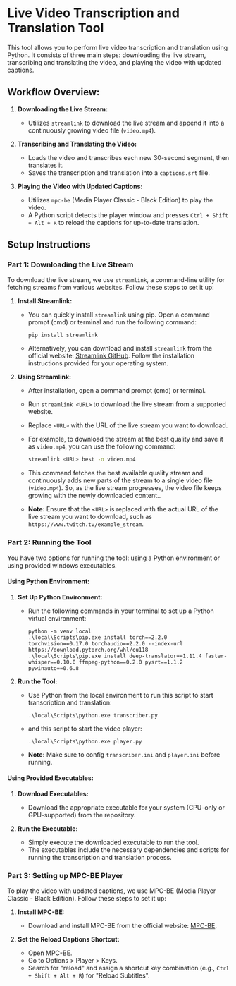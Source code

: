 
# Live Video Transcription and Translation Tool

This tool allows you to perform live video transcription and translation using Python. It consists of three main steps: downloading the live stream, transcribing and translating the video, and playing the video with updated captions.

## Workflow Overview:

1. **Downloading the Live Stream:** 
   - Utilizes `streamlink` to download the live stream and append it into a continuously growing video file (`video.mp4`).
   
2. **Transcribing and Translating the Video:**
   - Loads the video and transcribes each new 30-second segment, then translates it.
   - Saves the transcription and translation into a `captions.srt` file.

3. **Playing the Video with Updated Captions:**
   - Utilizes `mpc-be` (Media Player Classic - Black Edition) to play the video.
   - A Python script detects the player window and presses `Ctrl + Shift + Alt + R` to reload the captions for up-to-date translation.

## Setup Instructions

### Part 1: Downloading the Live Stream

To download the live stream, we use `streamlink`, a command-line utility for fetching streams from various websites. Follow these steps to set it up:

1. **Install Streamlink:**
   - You can quickly install `streamlink` using pip. Open a command prompt (cmd) or terminal and run the following command:
     ```
     pip install streamlink
     ```
   - Alternatively, you can download and install `streamlink` from the official website: [Streamlink GitHub](https://github.com/streamlink/streamlink). Follow the installation instructions provided for your operating system.

2. **Using Streamlink:**
   - After installation, open a command prompt (cmd) or terminal.
   - Run `streamlink <URL>` to download the live stream from a supported website.
   - Replace `<URL>` with the URL of the live stream you want to download.
   - For example, to download the stream at the best quality and save it as `video.mp4`, you can use the following command:
     ```bash
     streamlink <URL> best -o video.mp4
     ```
   - This command fetches the best available quality stream and continuously adds new parts of the stream to a single video file (`video.mp4`). So, as the live stream progresses, the video file keeps growing with the newly downloaded content..

   - **Note:** Ensure that the `<URL>` is replaced with the actual URL of the live stream you want to download, such as `https://www.twitch.tv/example_stream`.


### Part 2: Running the Tool

You have two options for running the tool: using a Python environment or using provided windows executables.

#### Using Python Environment:

1. **Set Up Python Environment:**
   - Run the following commands in your terminal to set up a Python virtual environment:
     ```
     python -m venv local
     .\local\Scripts\pip.exe install torch==2.2.0 torchvision==0.17.0 torchaudio==2.2.0 --index-url https://download.pytorch.org/whl/cu118
     .\local\Scripts\pip.exe install deep-translator==1.11.4 faster-whisper==0.10.0 ffmpeg-python==0.2.0 pysrt==1.1.2 pywinauto==0.6.8
     ```

2. **Run the Tool:**
   - Use Python from the local environment to run this script to start transcription and translation:
     ```
     .\local\Scripts\python.exe transcriber.py
     ```

   - and this script to start the video player:
     ```
     .\local\Scripts\python.exe player.py
     ```
   - **Note:** Make sure to config `transcriber.ini` and  `player.ini` before running.

#### Using Provided Executables:

1. **Download Executables:**
   - Download the appropriate executable for your system (CPU-only or GPU-supported) from the repository.

2. **Run the Executable:**
   - Simply execute the downloaded executable to run the tool.
   - The executables include the necessary dependencies and scripts for running the transcription and translation process.

### Part 3: Setting up MPC-BE Player

To play the video with updated captions, we use MPC-BE (Media Player Classic - Black Edition). Follow these steps to set it up:

1. **Install MPC-BE:**
   - Download and install MPC-BE from the official website: [MPC-BE](https://sourceforge.net/projects/mpcbe/).

2. **Set the Reload Captions Shortcut:**
   - Open MPC-BE.
   - Go to Options > Player > Keys.
   - Search for "reload" and assign a shortcut key combination (e.g., `Ctrl + Shift + Alt + R`) for "Reload Subtitles".
